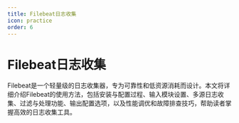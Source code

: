 ```yaml
---
title: Filebeat日志收集
icon: practice
order: 6
---
```


# Filebeat日志收集

Filebeat是一个轻量级的日志收集器，专为可靠性和低资源消耗而设计。本文将详细介绍Filebeat的使用方法，包括安装与配置过程、输入模块设置、多源日志收集、过滤与处理功能、输出配置选项，以及性能调优和故障排查技巧，帮助读者掌握高效的日志收集工具。
